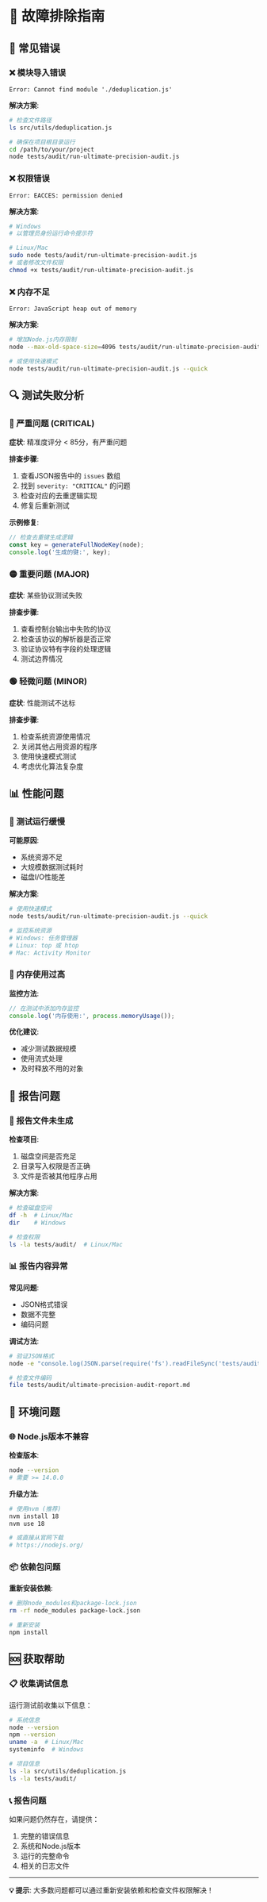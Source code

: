# 🔧 故障排除指南

## 🚨 常见错误

### ❌ 模块导入错误
```
Error: Cannot find module './deduplication.js'
```

**解决方案**:
```bash
# 检查文件路径
ls src/utils/deduplication.js

# 确保在项目根目录运行
cd /path/to/your/project
node tests/audit/run-ultimate-precision-audit.js
```

### ❌ 权限错误
```
Error: EACCES: permission denied
```

**解决方案**:
```bash
# Windows
# 以管理员身份运行命令提示符

# Linux/Mac
sudo node tests/audit/run-ultimate-precision-audit.js
# 或者修改文件权限
chmod +x tests/audit/run-ultimate-precision-audit.js
```

### ❌ 内存不足
```
Error: JavaScript heap out of memory
```

**解决方案**:
```bash
# 增加Node.js内存限制
node --max-old-space-size=4096 tests/audit/run-ultimate-precision-audit.js

# 或使用快速模式
node tests/audit/run-ultimate-precision-audit.js --quick
```

## 🔍 测试失败分析

### 🔴 严重问题 (CRITICAL)
**症状**: 精准度评分 < 85分，有严重问题

**排查步骤**:
1. 查看JSON报告中的 `issues` 数组
2. 找到 `severity: "CRITICAL"` 的问题
3. 检查对应的去重逻辑实现
4. 修复后重新测试

**示例修复**:
```javascript
// 检查去重键生成逻辑
const key = generateFullNodeKey(node);
console.log('生成的键:', key);
```

### 🟡 重要问题 (MAJOR)
**症状**: 某些协议测试失败

**排查步骤**:
1. 查看控制台输出中失败的协议
2. 检查该协议的解析器是否正常
3. 验证协议特有字段的处理逻辑
4. 测试边界情况

### 🟢 轻微问题 (MINOR)
**症状**: 性能测试不达标

**排查步骤**:
1. 检查系统资源使用情况
2. 关闭其他占用资源的程序
3. 使用快速模式测试
4. 考虑优化算法复杂度

## 📊 性能问题

### 🐌 测试运行缓慢
**可能原因**:
- 系统资源不足
- 大规模数据测试耗时
- 磁盘I/O性能差

**解决方案**:
```bash
# 使用快速模式
node tests/audit/run-ultimate-precision-audit.js --quick

# 监控系统资源
# Windows: 任务管理器
# Linux: top 或 htop
# Mac: Activity Monitor
```

### 💾 内存使用过高
**监控方法**:
```javascript
// 在测试中添加内存监控
console.log('内存使用:', process.memoryUsage());
```

**优化建议**:
- 减少测试数据规模
- 使用流式处理
- 及时释放不用的对象

## 📄 报告问题

### 📝 报告文件未生成
**检查项目**:
1. 磁盘空间是否充足
2. 目录写入权限是否正确
3. 文件是否被其他程序占用

**解决方案**:
```bash
# 检查磁盘空间
df -h  # Linux/Mac
dir    # Windows

# 检查权限
ls -la tests/audit/  # Linux/Mac
```

### 📊 报告内容异常
**常见问题**:
- JSON格式错误
- 数据不完整
- 编码问题

**调试方法**:
```bash
# 验证JSON格式
node -e "console.log(JSON.parse(require('fs').readFileSync('tests/audit/ultimate-precision-audit-report.json')))"

# 检查文件编码
file tests/audit/ultimate-precision-audit-report.md
```

## 🔄 环境问题

### 🌐 Node.js版本不兼容
**检查版本**:
```bash
node --version
# 需要 >= 14.0.0
```

**升级方法**:
```bash
# 使用nvm (推荐)
nvm install 18
nvm use 18

# 或直接从官网下载
# https://nodejs.org/
```

### 📦 依赖包问题
**重新安装依赖**:
```bash
# 删除node_modules和package-lock.json
rm -rf node_modules package-lock.json

# 重新安装
npm install
```

## 🆘 获取帮助

### 📋 收集调试信息
运行测试前收集以下信息：
```bash
# 系统信息
node --version
npm --version
uname -a  # Linux/Mac
systeminfo  # Windows

# 项目信息
ls -la src/utils/deduplication.js
ls -la tests/audit/
```

### 📞 报告问题
如果问题仍然存在，请提供：
1. 完整的错误信息
2. 系统和Node.js版本
3. 运行的完整命令
4. 相关的日志文件

---

**💡 提示**: 大多数问题都可以通过重新安装依赖和检查文件权限解决！
